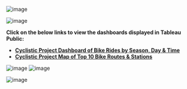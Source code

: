 ![image](https://user-images.githubusercontent.com/110440545/185351124-a89a0cde-1958-46dd-90aa-32007ee929a3.png)

![image](https://user-images.githubusercontent.com/110440545/185356441-18f039da-2874-44f1-bad0-8118ac3979e0.png)

 **Click on the below links to view the dashboards displayed in Tableau Public:**
* **[Cyclistic Project Dashboard of Bike Rides by Season, Day & Time](https://public.tableau.com/views/CyclisticProjectDashboardofBikeRidesbySeasonDayTime/DashboardRidesbyMonthDayTime?:language=en-US&:display_count=n&:origin=viz_share_link)**
* **[Cyclistic Project Map of Top 10 Bike Routes & Stations](https://public.tableau.com/views/CyclisticProjectMapofTop10BikeRoutesStations/DashboardMap?:language=en-US&:display_count=n&:origin=viz_share_link)**

![image](https://user-images.githubusercontent.com/110440545/185356618-d57229f0-fcee-457d-b945-2a287991cee8.png)
![image](https://user-images.githubusercontent.com/110440545/185358356-78b6942c-896a-4ab0-aa8e-593514573901.png)

![image](https://user-images.githubusercontent.com/110440545/185360529-2f8f2617-6664-4903-b96e-35dc27a6b621.png)

